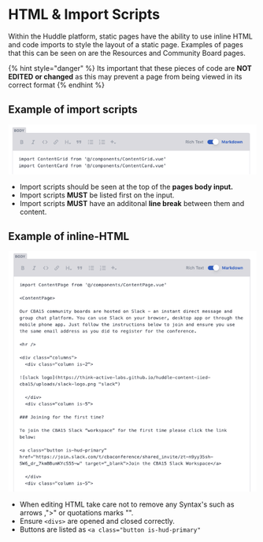 # HTML & Import Scripts

Within the Huddle platform, static pages have the ability to use inline HTML and code imports to style the layout of a static page. Examples of pages that this can be seen on are the Resources and Community Board pages. 

{% hint style="danger" %}
Its important that these pieces of code are **NOT EDITED** **or changed** as this may prevent a page from being viewed in its correct format
{% endhint %}

## **Example of import scripts**

![](../.gitbook/assets/screenshot-2021-04-06-at-13.10.08.png)

* Import scripts should be seen at the top of the **pages body input.** 
* Import scripts **MUST** be listed first on the input.
* Import scripts **MUST** have an additonal **line break** between them and content.

## **Example of  inline-HTML**

![](../.gitbook/assets/screenshot-2021-04-06-at-13.11.30.png)

* When editing HTML take care not to remove any Syntax's such as arrows ,"&gt;" or quotations marks "".
* Ensure `<divs>` are opened and closed correctly.
* Buttons are listed as `<a class="button is-hud-primary"` 



